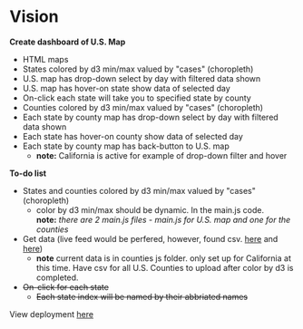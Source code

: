 # Vision  
**Create dashboard of U.S. Map**  
- HTML maps
- States colored by d3 min/max valued by "cases" (choropleth)  
- U.S. map has drop-down select by day with filtered data shown  
- U.S. map has hover-on state show data of selected day
- On-click each state will take you to specified state by county   
- Counties colored by d3 min/max valued by "cases" (choropleth)  
- Each state by county map has drop-down select by day with filtered data shown  
- Each state has hover-on county show data of selected day
- Each state by county map has back-button to U.S. map  
    - **note:** California is active for example of drop-down filter and hover

**To-do list**  
- States and counties colored by d3 min/max valued by "cases" (choropleth)
    - color by d3 min/max should be dynamic. In the main.js code.  
**note:** *there are 2 main.js files - main.js for U.S. map and one for the counties*
- Get data (live feed would be perfered, however, found csv. [here](https://github.com/datasets/covid-19) and [here](https://github.com/nytimes/covid-19-data))
    - **note** current data is in counties js folder. only set up for California at this time. Have csv for all U.S. Counties to upload after color by d3 is completed. 
- ~~On-click for each state~~  
    - ~~Each state index will be named by their abbriated names~~  
  

View deployment [here](https://shannon-goddard.github.io/COV19MAP/)
